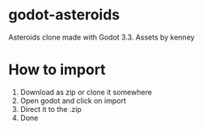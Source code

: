 # godot-asteroids
Asteroids clone made with Godot 3.3. Assets by kenney

# How to import

1. Download as zip or clone it somewhere
2. Open godot and click on import
3. Direct it to the .zip
4. Done
